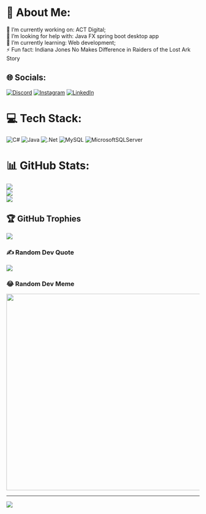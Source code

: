 # 💫 About Me:
🔭 I’m currently working on: ACT Digital;<br>🤝 I’m looking for help with: Java FX spring boot desktop app<br>🌱 I’m currently learning: Web development;<br>⚡ Fun fact: Indiana Jones No Makes Difference in Raiders of the Lost Ark Story


## 🌐 Socials:
[![Discord](https://img.shields.io/badge/Discord-%237289DA.svg?logo=discord&logoColor=white)](https://discord.gg/oviniciusguilherme#7143) [![Instagram](https://img.shields.io/badge/Instagram-%23E4405F.svg?logo=Instagram&logoColor=white)](https://instagram.com/https://www.instagram.com/oviniciusguilherme/) [![LinkedIn](https://img.shields.io/badge/LinkedIn-%230077B5.svg?logo=linkedin&logoColor=white)](https://linkedin.com/in/https://www.linkedin.com/in/vinicius-guilherme-oliveira-5a762a186/) 

# 💻 Tech Stack:
![C#](https://img.shields.io/badge/c%23-%23239120.svg?style=for-the-badge&logo=c-sharp&logoColor=white) ![Java](https://img.shields.io/badge/java-%23ED8B00.svg?style=for-the-badge&logo=java&logoColor=white) ![.Net](https://img.shields.io/badge/.NET-5C2D91?style=for-the-badge&logo=.net&logoColor=white) ![MySQL](https://img.shields.io/badge/mysql-%2300f.svg?style=for-the-badge&logo=mysql&logoColor=white) ![MicrosoftSQLServer](https://img.shields.io/badge/Microsoft%20SQL%20Sever-CC2927?style=for-the-badge&logo=microsoft%20sql%20server&logoColor=white)
# 📊 GitHub Stats:
![](https://github-readme-stats.vercel.app/api?username=ViniciusGuilhermeOliveira&theme=dark&hide_border=false&include_all_commits=true&count_private=true)<br/>
![](https://github-readme-streak-stats.herokuapp.com/?user=ViniciusGuilhermeOliveira&theme=dark&hide_border=false)<br/>
![](https://github-readme-stats.vercel.app/api/top-langs/?username=ViniciusGuilhermeOliveira&theme=dark&hide_border=false&include_all_commits=true&count_private=true&layout=compact)

## 🏆 GitHub Trophies
![](https://github-profile-trophy.vercel.app/?username=ViniciusGuilhermeOliveira&theme=dracula&no-frame=false&no-bg=false&margin-w=4)

### ✍️ Random Dev Quote
![](https://quotes-github-readme.vercel.app/api?type=horizontal&theme=radical)

### 😂 Random Dev Meme
<img src="https://random-memer.herokuapp.com/" width="512px"/>

---
[![](https://visitcount.itsvg.in/api?id=ViniciusGuilhermeOliveira&icon=0&color=6)](https://visitcount.itsvg.in)

<!-- Proudly created with GPRM ( https://gprm.itsvg.in ) -->

